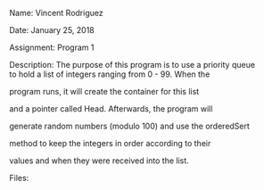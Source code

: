 Name: Vincent Rodriguez	

Date: January 25, 2018														

Assignment: Program 1	

Description: The purpose of this program is to use a priority queue                                                                            
to hold a list of integers ranging from 0 - 99. When the  

program runs, it will create the container for this list                                                                            

and a pointer called Head. Afterwards, the program will                                                                             

generate random numbers (modulo 100) and use the orderedSert                                                                            

method to keep the integers in order according to their                                                                            

values and when they were received into the list. 

Files:                                                                                                                                    
